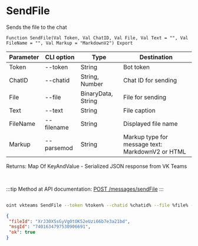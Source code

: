 ﻿---
sidebar_position: 2
---

# SendFile
 Sends the file to the chat



`Function SendFile(Val Token, Val ChatID, Val File, Val Text = "", Val FileName = "", Val Markup = "MarkdownV2") Export`

 | Parameter | CLI option | Type | Destination |
 |-|-|-|-|
 | Token | --token | String | Bot token |
 | ChatID | --chatid | String, Number | Chat ID for sending |
 | File | --file | BinaryData, String | File for sending |
 | Text | --text | String | File caption |
 | FileName | --filename | String | Displayed file name |
 | Markup | --parsemod | String | Markup type for message text: MarkdownV2 or HTML |

 
 Returns: Map Of KeyAndValue - Serialized JSON response from VK Teams

<br/>

:::tip
Method at API documentation: [POST /messages/sendFile](https://teams.vk.com/botapi/#/messages/post_messages_sendFile)
:::
<br/>


	


```sh title="CLI command example"
 
oint vkteams SendFile --token %token% --chatid %chatid% --file %file% --text %text% --filename %filename% --parsemod %parsemod%

```

```json title="Result"
{
 "fileId": "XrJ30XSsGyVg0tOK52eUzi66b7e3a21bd",
 "msgId": "7401634797530906691",
 "ok": true
}
```
